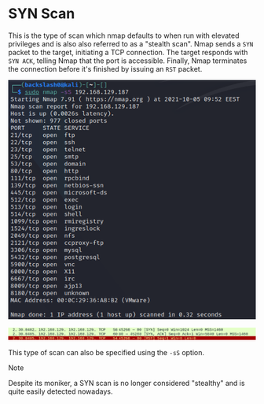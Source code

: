 # SYN Scan

This is the type of scan which nmap defaults to when run with elevated privileges and is also also referred to as a "stealth scan". Nmap sends a `SYN` packet to the target, initiating a TCP connection. The target responds with `SYN ACK`, telling Nmap that the port is accessible. Finally, Nmap terminates the connection before it's finished by issuing an `RST` packet.

![](res/Images/tcp-syn-scan.png)

![](res/Images/tcp-syn-scan-wireshark.png)

This type of scan can also be specified using the `-sS` option.

>[!NOTE]
>
>Despite its moniker, a SYN scan is no longer considered "stealthy" and is quite easily detected nowadays.
>
